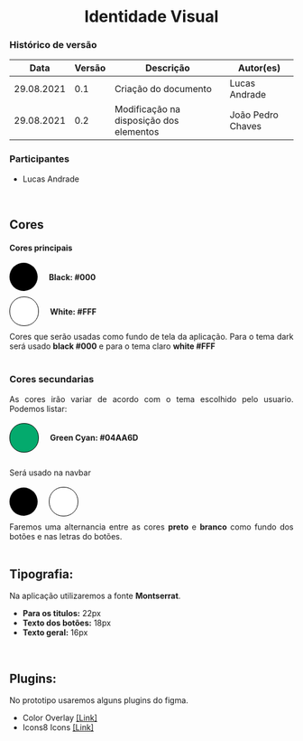 # <center> Identidade Visual


### Histórico de versão<br>

|Data | Versão | Descrição | Autor(es)|
| -- | -- | -- | -- |
| 29.08.2021 | 0.1 | Criação do documento | Lucas Andrade |
| 29.08.2021 | 0.2 | Modificação na disposição dos elementos | João Pedro Chaves |

### Participantes

* Lucas Andrade

<br>

## Cores 

#### Cores principais 

<div align= "justify" style= "display: flex; width: 100%; align-items: center; margin-bottom:10px;">

<div align= "justify" style="background-color: #000; height:50px; width:50px; border-radius: 25px; margin-right: 20px;" ></div>   

<b>Black: #000</b>

</div>

<div align= "justify" style= "display: flex; width: 100%;  align-items: center; margin-bottom:10px;">

<div align= "justify" style="background-color: #FFF; height:50px; width:50px; border-radius: 25px; margin-right: 20px; border-color: #000; border: 1px solid black" ></div> 

<b>White: #FFF</b>

</div>

<div align="justify"> 
Cores que serão usadas como fundo de tela da aplicação. Para o tema dark será usado <b>black #000</b> e para o tema claro <b>white #FFF</b> 
</div

</div><br>

### Cores secundarias
<div align="justify"> 
As cores irão variar de acordo com o tema escolhido pelo usuario. Podemos listar:
</div><br>

<div style= "display: flex; width: 100%;  align-items: center; margin-bottom:10px;">

<div style="background-color: #04AA6D; height:50px; width:50px; border-radius: 25px; margin-right: 20px;border-color: #000; border: 1px solid black" ></div> 

<b>Green Cyan: #04AA6D</b>

</div><br>

<div align="justify">
Será usado na navbar
</div><br>


<div style= "display: flex; width: 100%;  align-items: center; margin-bottom:10px;">

<div style="background-color: #000; height:50px; width:50px; border-radius: 25px; margin-right: 20px;" ></div> 

<div style="background-color: #FFF; height:50px; width:50px; border-radius: 25px; margin-right: 20px;border-color: #000; border: 1px solid black" ></div> 

</div>

<div align="justify">
Faremos uma alternancia entre as cores <b>preto</b> e <b>branco</b> como fundo dos botões e nas letras do botões. 
</div><br>

## Tipografia:

<div align="justify">

Na aplicação utilizaremos a fonte <b>Montserrat</b>.<br>

- <b>Para os titulos:</b> 22px<br>
- <b>Texto dos botões:</b> 18px<br>
- <b>Texto geral:</b> 16px<br>
</div><br>

## Plugins:

<div align="justify">
No prototipo usaremos alguns plugins do figma.<br>

- Color Overlay <a href="https://www.figma.com/community/plugin/786223450940846289/Color-Overlay">[Link]</a><br>
- Icons8 Icons <a href="https://icons8.github.io/icons8-docs/web-app/">[Link]</a><br>


</div>
